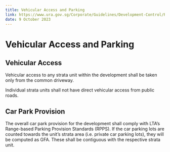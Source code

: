 ```yaml
---
title: Vehicular Access and Parking
link: https://www.ura.gov.sg/Corporate/Guidelines/Development-Control/Residential/Strata-Landed-Housing/Vehicular-Access-Parking
date: 9 October 2023
---
```


# Vehicular Access and Parking

## Vehicular Access

Vehicular access to any strata unit within the development shall be taken only from the common driveway.

Individual strata units shall not have direct vehicular access from public roads.

## Car Park Provision

The overall car park provision for the development shall comply with LTA’s Range-based Parking Provision Standards (RPPS). If the car parking lots are counted towards the unit’s strata area (i.e. private car parking lots), they will be computed as GFA. These shall be contiguous with the respective strata unit.
